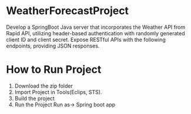 # WeatherForecastProject
Develop a SpringBoot Java server that incorporates the Weather API from Rapid API, utilizing header-based authentication with randomly generated client ID and client secret. Expose RESTful APIs with the following endpoints, providing JSON responses.


# How to Run Project

1) Download the zip folder
2) Import Project in Tools(Eclips, STS).
3) Build the project
4) Run the Project
Run as-> Spring boot app
